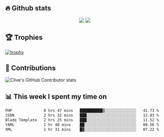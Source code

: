 ## &#128293; Github stats

<!-- GitHub Readme Streak Stats - https://github.com/DenverCoder1/github-readme-streak-stats -->
<p align="center">

<picture>
  <source 
    srcset="https://github-readme-stats.vercel.app/api?username=clivewalkden&count_private=true&show_icons=true&theme=darcula"
    media="(prefers-color-scheme: dark)"
  />
  <source
    srcset="https://github-readme-stats.vercel.app/api?username=clivewalkden&count_private=true&show_icons=true&theme=calm"
    media="(prefers-color-scheme: light), (prefers-color-scheme: no-preference)"
  />
  <img src="https://github-readme-stats.vercel.app/api?username=clivewalkden&count_private=true&show_icons=true&theme=darcula" />
</picture>

<a href="https://git.io/streak-stats" target="_blank">
  <img src="http://github-readme-streak-stats.herokuapp.com?user=clivewalkden&theme=darcula&date_format=j%20M%5B%20Y%5D" />
</a>

</p>

## &#127942; Trophies
[![trophy](https://github-profile-trophy.vercel.app/?username=clivewalkden&theme=onedark)](https://github.com/clivewalkden/github-profile-trophy)

## &#129309; Contributions
![Clive's GitHub Contributor stats](https://github-contributor-stats.vercel.app/api?username=clivewalkden)

## &#128202; This week I spent my time on
<!--START_SECTION:waka-->

```txt
PHP              8 hrs 47 mins   ██████████▒░░░░░░░░░░░░░░   41.73 %
JSON             2 hrs 32 mins   ███░░░░░░░░░░░░░░░░░░░░░░   12.03 %
Blade Template   2 hrs 25 mins   ███░░░░░░░░░░░░░░░░░░░░░░   11.52 %
YAML             1 hr 48 mins    ██░░░░░░░░░░░░░░░░░░░░░░░   08.56 %
XML              1 hr 31 mins    █▓░░░░░░░░░░░░░░░░░░░░░░░   07.22 %
```

<!--END_SECTION:waka-->
